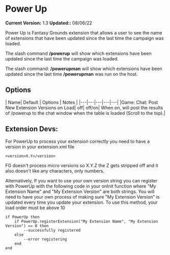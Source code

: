 # Power Up

**Current Version:** 1.3
**Updated::** 08/06/22

Power Up is Fantasy Grounds extension that allows a user to see the name of extensions that have been updated since the last time the campaign was loaded.

The slash command <b>/powerup</b> will show which extensions have been updated since the last time the campaign was loaded.

The slash command: <b>/powerupman</b> will show which extensions have been updated since the last time <b>/powerupman</b> was run on the host.
## Options

| Name| Default | Options | Notes | 
|---|---|---|---|---| 
|Game: Chat: Post New Extension Versions on Load| off| off/on| When on, will post the results of /powerup to the chat window when the table is loaded (Scroll to the top).| 

## Extension Devs:

For PowerUp to process your extension correctly you need to have a version in your extension.xml file

`<version>X.Y</version>`

FG doesn't process micro versions so X.Y.Z the Z gets stripped off and it also doesn't like any characters, only numbers.

Alternatively, If you want to use your own version string you can register with PowerUp with the following code in your onInit function where "My Extension Name" and "My Extension Version" are both strings. You will need to have your own process of making sure "My Extension Version" is updated every time you update your extension. To use this method, your load order must be above 10

```
if PowerUp then
	if PowerUp.registerExtension("My Extension Name", "My Extension Version") == 0 then
        --successfully registered
    else
        --error registering
    end
end
```
